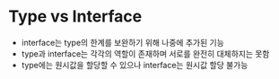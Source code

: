 # Type vs Interface
- interface는 type의 한계를 보완하기 위해 나중에 추가된 기능
- type과 interface는 각각의 역할이 존재하며 서로를 완전히 대체하지는 못함
- type에는 원시값을 할당할 수 있으나 interface는 원시값 할당 불가능